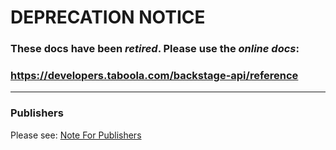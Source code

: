 # DEPRECATION NOTICE

### These docs have been _retired_. Please use the _online docs_:

### https://developers.taboola.com/backstage-api/reference

---

### Publishers

Please see: [Note For Publishers](https://developers.taboola.com/backstage-api/reference/a-note-for-publishers)
